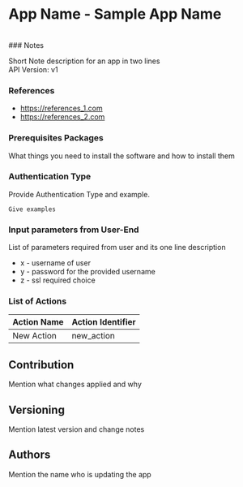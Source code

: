 # App Name - Sample App Name
<br/>
### Notes

Short Note description for an app in two lines<br/>
API Version: v1

### References

- https://references_1.com
- https://references_2.com

### Prerequisites Packages

What things you need to install the software and how to install them

### Authentication Type

Provide Authentication Type and example.

```
Give examples
```

### Input parameters from User-End

List of parameters required from user and its one line description

* x - username of user
* y - password for the provided username
* z - ssl required choice 

### List of Actions

Action Name | Action Identifier
--- | ---
New Action | new_action


## Contribution

Mention what changes applied and why

## Versioning

Mention latest version and change notes


## Authors

Mention the name who is updating the app

